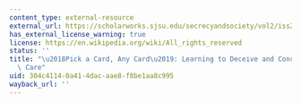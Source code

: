```yaml
---
content_type: external-resource
external_url: https://scholarworks.sjsu.edu/secrecyandsociety/vol2/iss2/8/
has_external_license_warning: true
license: https://en.wikipedia.org/wiki/All_rights_reserved
status: ''
title: "\u2018Pick a Card, Any Card\u2019: Learning to Deceive and Conceal\u2013with\
  \ Care"
uid: 304c4114-0a41-4dac-aae8-f8be1aa8c995
wayback_url: ''
---
```

